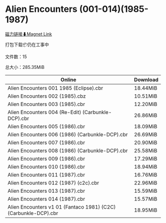 # Alien Encounters (001-014)(1985-1987)

[磁力链接⬇Magnet Link](magnet:?xt=urn:btih:cae0366c63c8c7ecdf9a6f136222849a86e8fc07&dn=Alien%20Encounters%20%28001-014%29%281985-1987%29)

打包下载📦仍在工事中

文件数：15

总大小：285.35MiB

Online | Download
--- | ---
Alien Encounters 001 1985 (Eclipse).cbr | 18.44MiB
Alien Encounters 002 (1985).cbz | 10.51MiB
Alien Encounters 003 (1985).cbr | 12.20MiB
Alien Encounters 004 (Re-Edit) (Carbunkle-DCP).cbr | 26.86MiB
Alien Encounters 005 (1986).cbr | 18.09MiB
Alien Encounters 006 (1986) (Carbunkle-DCP).cbr | 26.69MiB
Alien Encounters 007 (1986).cbr | 20.90MiB
Alien Encounters 008 (1986) (Carbunkle-DCP).cbr | 25.58MiB
Alien Encounters 009 (1986).cbr | 17.29MiB
Alien Encounters 010 (1986).cbr | 18.94MiB
Alien Encounters 011 (1987).cbr | 16.76MiB
Alien Encounters 012 (1987) (c2c).cbr | 22.96MiB
Alien Encounters 013 (1987).cbr | 15.59MiB
Alien Encounters 014 (1987).cbr | 15.57MiB
Alien Encounters v1 01 (Fantaco 1981) (C2C) (Carbunkle-DCP).cbr | 18.95MiB